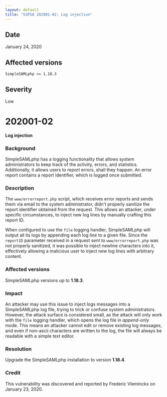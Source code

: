 ```yaml
---
layout: default
title: "SSPSA 202001-02: Log injection"
---
```


<aside><div class="sidebar-warning right">
<h2>Date</h2>
January 24, 2020
<h2>Affected versions</h2>
<code>SimpleSAMLphp <= 1.18.3</code><br/>
<h2>Severity</h2>
Low
</div></aside>

# 202001-02

**Log injection**

### Background

SimpleSAMLphp has a logging functionality that allows system administrators to keep track of the activity, errors, and
statistics. Additionally, it allows users to report errors, shall they happen. An error report contains a report
identifier, which is logged once submitted.

### Description

The `www/errorreport.php` script, which receives error reports and sends them via email to the system administrator,
didn't properly sanitize the report identifier obtained from the request. This allows an attacker, under specific
circumstances, to inject new log lines by manually crafting this report ID.

When configured to use the `file` logging handler, SimpleSAMLphp will output all its logs by appending each log line to
a given file. Since the `reportID` parameter received in a request sent to `www/errorreport.php` was not properly
sanitized, it was possible to inject newline characters into it, effectively allowing a malicious user to inject new
log lines with arbitrary content.

### Affected versions

SimpleSAMLphp versions up to **1.18.3**.

### Impact

An attacker may use this issue to inject logs messages into a SimpleSAMLphp log file, trying to trick or confuse system
administrators. However, the attack surface is considered small, as the attack will only work with the `file` logging
handler, which opens the log file in _append-only_ mode. This means an attacker cannot edit or remove existing log
messages, and even if non-ascii characters are written to the log, the file will always be readable with a simple text
editor.

### Resolution

Upgrade the SimpleSAMLphp installation to version **1.18.4**.

### Credit

This vulnerability was discovered and reported by Frederic Vleminckx on January 23, 2020.